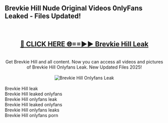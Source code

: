 <h2>Brevkie Hill Nude Original Videos 0nlyFans Leaked - Files Updated! </h2>
<br>
<div align="center">
<h2><a href="https://213.232.235.80/live/video.php?q=brevkie-hill" rel="nofollow">🔴 CLICK HERE 🌐==►► Brevkie Hill Leak</a></h2>
<br>
Get Brevkie Hill and all content. Now you can access all videos and pictures of Brevkie Hill Onlyfans Leak. New Updated Files 2025!
<br>
<br>
<a href="https://213.232.235.80/live/video.php?q=brevkie-hill" rel="nofollow" data-target="animated-image.originalLink"><img src="https://i.imgur.com/1EjSzPs.png" alt="Brevkie Hill Onlyfans Leak" style="max-width: 100%; display: inline-block;" data-target="animated-image.originalImage"></a>
</div>
<br>
Brevkie Hill leak<br>
Brevkie Hill leaked onlyfans<br>
Brevkie Hill onlyfans leak<br>
Brevkie Hill leaked onlyfans<br>
Brevkie Hill onlyfans leaks<br>
Brevkie Hill onlyfans porn
